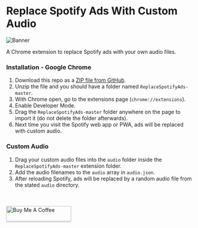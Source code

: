 # Replace Spotify Ads With Custom Audio

![Banner](https://cdn.discordapp.com/attachments/575028784395452464/737717873073455204/unknown.png)

A Chrome extension to replace Spotify ads with your own audio files.

### Installation - Google Chrome

1. Download this repo as a [ZIP file from GitHub](https://github.com/thesanjeetc/ReplaceSpotifyAds/archive/master.zip).
1. Unzip the file and you should have a folder named `ReplaceSpotifyAds-master`.
1. With Chrome open, go to the extensions page (`chrome://extensions`).
1. Enable Developer Mode.
1. Drag the `ReplaceSpotifyAds-master` folder anywhere on the page to import it (do not delete the folder afterwards).
1. Next time you visit the Spotify web app or PWA, ads will be replaced with custom audio.

### Custom Audio

1. Drag your custom audio files into the `audio` folder inside the `ReplaceSpotifyAds-master` extension folder.
1. Add the audio filenames to the `audio` array in `audio.json`.
1. After reloading Spotify, ads will be replaced by a random audio file from the stated `audio` directory.

\
\
<a href="https://www.buymeacoffee.com/thesanjeetc" target="_blank"><img src="https://www.buymeacoffee.com/assets/img/custom_images/orange_img.png" alt="Buy Me A Coffee" style="height: 41px !important;width: 174px !important;box-shadow: 0px 3px 2px 0px rgba(190, 190, 190, 0.5) !important;-webkit-box-shadow: 0px 3px 2px 0px rgba(190, 190, 190, 0.5) !important;" ></a>

